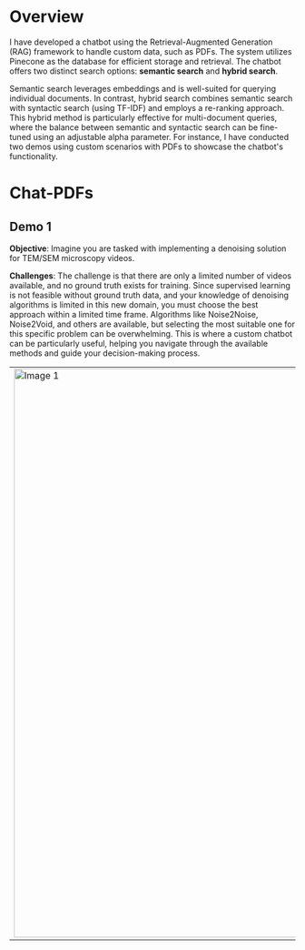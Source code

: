 # Overview

I have developed a chatbot using the Retrieval-Augmented Generation (RAG) framework to handle custom data, such as PDFs. The system utilizes Pinecone as the database for efficient storage and retrieval. The chatbot offers two distinct search options: **semantic search** and **hybrid search**. 

Semantic search leverages embeddings and is well-suited for querying individual documents. In contrast, hybrid search combines semantic search with syntactic search (using TF-IDF) and employs a re-ranking approach. This hybrid method is particularly effective for multi-document queries, where the balance between semantic and syntactic search can be fine-tuned using an adjustable alpha parameter. For instance, I have conducted two demos using custom scenarios with PDFs to showcase the chatbot's functionality.

# Chat-PDFs

## Demo 1

**Objective**: Imagine you are tasked with implementing a denoising solution for TEM/SEM microscopy videos. 

**Challenges**: The challenge is that there are only a limited number of videos available, and no ground truth exists for training. Since supervised learning is not feasible without ground truth data, and your knowledge of denoising algorithms is limited in this new domain, you must choose the best approach within a limited time frame. Algorithms like Noise2Noise, Noise2Void, and others are available, but selecting the most suitable one for this specific problem can be overwhelming. This is where a custom chatbot can be particularly useful, helping you navigate through the available methods and guide your decision-making process.
 
 <table>
  <tr>
      <td><img src="https://github.com/user-attachments/assets/3033a73c-c96d-4419-8212-cbb886738b52" alt="Image 1" width="1000"/></td>
      <td><img src="https://github.com/user-attachments/assets/e10b842c-5d7f-420a-9490-fa4147413c0f" alt="Image 2" width="600"/></td>
  </tr>
   </table>

